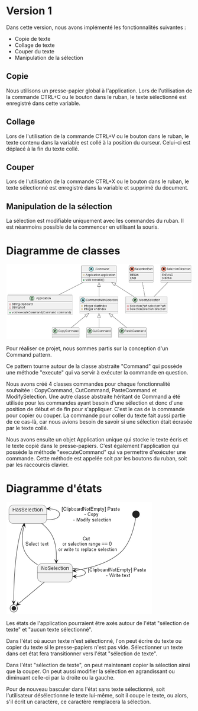 # Version 1

Dans cette version, nous avons implémenté les fonctionnalités suivantes :

- Copie de texte
- Collage de texte
- Couper du texte
- Manipulation de la sélection

## Copie

Nous utilisons un presse-papier global à l'application.
Lors de l'utilisation de la commande CTRL+C ou le bouton dans le ruban, le texte sélectionné est enregistré dans cette
variable.

## Collage

Lors de l'utilisation de la commande CTRL+V ou le bouton dans le ruban, le texte contenu dans la variable est collé à la
position du curseur.
Celui-ci est déplacé à la fin du texte collé.

## Couper

Lors de l'utilisation de la commande CTRL+X ou le bouton dans le ruban, le texte sélectionné est enregistré dans la
variable et supprimé du document.

## Manipulation de la sélection

La sélection est modifiable uniquement avec les commandes du ruban.
Il est néanmoins possible de la commencer en utilisant la souris.

# Diagramme de classes

![diagramme de classe](../conception/ClassDiagramm_v1.png)

Pour réaliser ce projet, nous sommes partis sur la conception d'un Command pattern.

Ce pattern tourne autour de la classe abstraite "Command" qui possède une méthode "execute" qui va servir à exécuter la commande en question.

Nous avons créé 4 classes commandes pour chaque fonctionnalité souhaitée : CopyCommand, CutCommand, PasteCommand et ModifySelection.
Une autre classe abstraite héritant de Command a été utilisée pour les commandes ayant besoin d'une sélection et donc d'une position de début et de fin pour s'appliquer. C'est le cas de la commande pour copier ou couper. La commande pour coller du texte fait aussi partie de ce cas-là,
car nous avions besoin de savoir si une sélection était écrasée par le texte collé.

Nous avons ensuite un objet Application unique qui stocke le texte écris et le texte copié dans le presse-papiers. C'est également l'application qui possède la méthode "executeCommand" qui va permettre d'exécuter une commande.
Cette méthode est appelée soit par les boutons du ruban, soit par les raccourcis clavier.

# Diagramme d'états

![diagramme d'état](../conception/Statev1.png)

Les états de l'application pourraient être axés autour de l'état "sélection de texte" et "aucun texte sélectionné".

Dans l'état où aucun texte n'est sélectionné, l'on peut écrire du texte ou copier du texte si le presse-papiers n'est pas vide.
Sélectionner un texte dans cet état fera transitionner vers l'état "sélection de texte".

Dans l'état "sélection de texte", on peut maintenant copier la sélection ainsi que la couper. On peut aussi modifier la sélection en agrandissant ou diminuant celle-ci par la droite ou la gauche.

Pour de nouveau basculer dans l'état sans texte sélectionné, soit l'utilisateur désélectionne le texte lui-même, soit il coupe le texte, ou alors, s'il écrit un caractère, ce caractère remplacera la sélection.